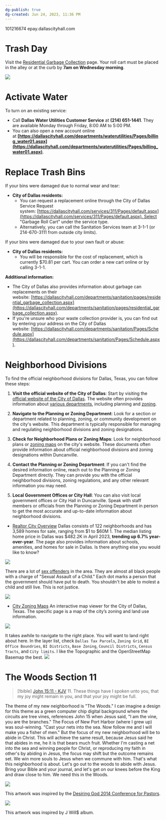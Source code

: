 ```yaml
---
dg-publish: true
dg-created: Jun 24, 2023, 11:36 PM
---
```


101216674
epay.dallascityhall.com

# Trash Day

Visit the [Residential Garbage Collection](https://dallascityhall.com/departments/sanitation/pages/residential_garbage_collection.aspx) page. Your roll cart must be placed in the alley or at the curb by **7am on Wednesday morning**.

![](https://i.imgur.com/hmYEwJ8.png)

# Activate Water

To turn on an existing service:

- Call **Dallas Water Utilities Customer Service** at **(214) 651-1441**. They are available Monday through Friday, 8:00 AM to 5:00 PM.
- You can also open a new account online at **[https://dallascityhall.com/departments/waterutilities/Pages/billing_water01.aspx](https://dallascityhall.com/departments/waterutilities/Pages/billing_water01.aspx)**.

# Replace Trash Bins

If your bins were damaged due to normal wear and tear:

- **City of Dallas residents:**
    - You can request a replacement online through the City of Dallas Service Request system: [https://dallascityhall.com/services/311/Pages/default.aspx](https://dallascityhall.com/services/311/Pages/default.aspx). Select "Garbage Roll Cart" under the service type.
    - Alternatively, you can call the Sanitation Services team at 3-1-1 (or 214-670-3111 from outside city limits).   

If your bins were damaged due to your own fault or abuse:

- **City of Dallas residents:**
    - You will be responsible for the cost of replacement, which is currently $70.81 per cart. You can order a new cart online or by calling 3-1-1. 

**Additional information:**

- The City of Dallas also provides information about garbage can replacements on their website: [https://dallascityhall.com/departments/sanitation/pages/residential_garbage_collection.aspx](https://dallascityhall.com/departments/sanitation/pages/residential_garbage_collection.aspx).
- If you're unsure who your waste collection provider is, you can find out by entering your address on the City of Dallas website: [https://dallascityhall.com/departments/sanitation/Pages/Schedule.aspx](https://dallascityhall.com/departments/sanitation/Pages/Schedule.aspx).

# Neighborhood Divisions

To find the official neighborhood divisions for Dallas, Texas, you can follow these steps:

1. **Visit the official website of the City of Dallas**: Start by visiting the [official website of the City of Dallas](https://dallascityhall.com/Pages/default.aspx). The website often provides information about [various departments](https://dallascityhall.com/departments/Pages/default.aspx), including planning and [zoning](https://dallascityhall.com/departments/sustainabledevelopment/Pages/default.aspx).
    
2. **Navigate to the Planning or Zoning Department**: Look for a section or department related to planning, zoning, or community development on the city's website. This department is typically responsible for managing and regulating neighborhood divisions and zoning designations.
    
3. **Check for Neighborhood Plans or Zoning Maps**: Look for neighborhood plans or [zoning maps](https://dallascityhall.com/departments/sustainabledevelopment/Pages/zoning_maps.aspx) on the city's website. These documents often provide information about official neighborhood divisions and zoning designations within Duncanville.
    
4. **Contact the Planning or Zoning Department**: If you can't find the desired information online, reach out to the Planning or Zoning Department directly. They can provide you with the official neighborhood divisions, zoning regulations, and any other relevant information you may need.
    
5. **Local Government Offices or City Hall**: You can also visit local government offices or City Hall in Duncanville. Speak with staff members or officials from the Planning or Zoning Department in person to get the most accurate and up-to-date information about neighborhood divisions.

- [Realtor City Overview](https://www.realtor.com/realestateandhomes-search/Dallas_TX/overview)
	Dallas consists of 122 neighborhoods and has 3,589 homes for sale, ranging from $1 to $60M 1. The median listing home price in Dallas was $482.2K in April 2023, **trending up 6.7% year-over-year**. The page also provides information about schools, amenities, and homes for sale in Dallas. Is there anything else you would like to know?

![](https://i.imgur.com/YELvrfL.png)


There are a lot of [sex offenders](https://www.propertyiq.com/tx/dallas/oakmore-drive/75249-piq4240195) in the area. They are almost all black people with a charge of "Sexual Assault of a Child." Each dot marks a person that the government should have put to death. You shouldn't be able to molest a child and still live. This is not justice.

![](https://i.imgur.com/HaSCmok.png)

- [City Zoning Maps](https://developmentweb.dallascityhall.com/publiczoningweb/)
	An interactive map viewer for the City of Dallas, Texas. The specific page is a map of the city’s zoning and land use information.

![](https://i.imgur.com/tsCicI8.png)


It takes awhile to navigate to the right place. You will want to land right about here. In the layer list, check `Dallas Tax Parcels`, `Zoning Grid`, `BI Office Boundries`, `BI Districts`, `Base Zoning`, `Council Districts`, `Census Tracts`, and `City limits`. I like the Topographic and the OpenStreetMap Basemap the best.
![](https://i.imgur.com/4WcU0EC.png)

# The Woods Section 11

> [!bible] [John 15:11 - KJV](https://bible-api.com/John+15:11?translation=kjv)
> 11. These things have I spoken unto you, that my joy might remain in you, and that your joy might be full.

The theme of my new neighborhood is "The Woods." I can imagine a design for this theme as a green computer chip digital background where the circuits are tree vines, references John 15 when Jesus said, "I am the vine, you are the branches." The Focus of New Port Harbor (where I grew up) was soul-winning. "Cast your nets into the sea. Now follow me and I will make you a fisher of men." But the focus of my new neighborhood will be to abide in Christ. This will achieve the same result, because Jesus said he that abides in me, he it is that bears much fruit. Whether I'm casting a net into the sea and winning people for Christ, or reproducing my faith in other's by abiding in Jesus, the focus may shift but the outcome remains set. We win more souls to Jesus when we commune with him. That's what this neighborhood is about. Let's go out to the woods to abide with Jesus. Bring your Bible and your journal, and let's get on our knees before the King and draw close to him. We need this in the Woods.

![](https://i.imgur.com/pcCsHeN.png)

This artwork was inspired by the [Desiring God 2014 Conference for Pastors](https://www.desiringgod.org/messages/glorifying-god-by-bearing-fruit-in-union-with-christ).

![](https://i.imgur.com/qGD7sd6.jpg)

This artwork was inspired by J Will$ album.